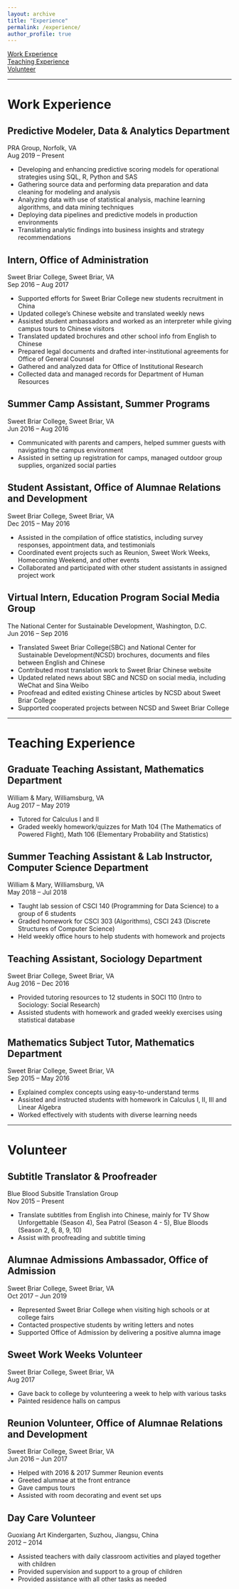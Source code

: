 ```yaml
---
layout: archive
title: "Experience"
permalink: /experience/
author_profile: true
---
```


[Work Experience](#work-experience)  
[Teaching Experience](#teaching-experience)  
[Volunteer](#volunteer)

---

# Work Experience

## Predictive Modeler, Data & Analytics Department
PRA Group, Norfolk, VA  
Aug 2019 – Present
- Developing and enhancing predictive scoring models for operational strategies using SQL, R, Python and SAS
- Gathering source data and performing data preparation and data cleaning for modeling and analysis
- Analyzing data with use of statistical analysis, machine learning algorithms, and data mining techniques
- Deploying data pipelines and predictive models in production environments
- Translating analytic findings into business insights and strategy recommendations

## Intern, Office of Administration
Sweet Briar College, Sweet Briar, VA  
Sep 2016 – Aug 2017
- Supported efforts for Sweet Briar College new students recruitment in China
- Updated college’s Chinese website and translated weekly news
- Assisted student ambassadors and worked as an interpreter while giving campus tours to Chinese visitors
- Translated updated brochures and other school info from English to Chinese
- Prepared legal documents and drafted inter-institutional agreements for Office of General Counsel
- Gathered and analyzed data for Office of Institutional Research
- Collected data and managed records for Department of Human Resources

## Summer Camp Assistant, Summer Programs
Sweet Briar College, Sweet Briar, VA  
Jun 2016 – Aug 2016
- Communicated with parents and campers, helped summer guests with navigating the campus environment
- Assisted in setting up registration for camps, managed outdoor group supplies, organized social parties

## Student Assistant, Office of Alumnae Relations and Development
Sweet Briar College, Sweet Briar, VA  
Dec 2015 – May 2016
- Assisted in the compilation of office statistics, including survey responses, appointment data, and testimonials
- Coordinated event projects such as Reunion, Sweet Work Weeks, Homecoming Weekend, and other events
- Collaborated and participated with other student assistants in assigned project work

## Virtual Intern, Education Program Social Media Group
The National Center for Sustainable Development, Washington, D.C.  
Jun 2016 – Sep 2016
- Translated Sweet Briar College(SBC) and National Center for Sustainable Development(NCSD) brochures, documents and files between English and Chinese
- Contributed most translation work to Sweet Briar Chinese website
- Updated related news about SBC and NCSD on social media, including WeChat and Sina Weibo
- Proofread and edited existing Chinese articles by NCSD about Sweet Briar College
- Supported cooperated projects between NCSD and Sweet Briar College

---

# Teaching Experience

## Graduate Teaching Assistant, Mathematics Department
William & Mary, Williamsburg, VA  
Aug 2017 – May 2019
- Tutored for Calculus I and II
- Graded weekly homework/quizzes for Math 104 (The Mathematics of Powered Flight), Math 106 (Elementary Probability and Statistics)

## Summer Teaching Assistant & Lab Instructor, Computer Science Department
William & Mary, Williamsburg, VA  
May 2018 – Jul 2018
- Taught lab session of CSCI 140 (Programming for Data Science) to a group of 6 students
- Graded homework for CSCI 303 (Algorithms), CSCI 243 (Discrete Structures of Computer Science)
- Held weekly office hours to help students with homework and projects

## Teaching Assistant, Sociology Department
Sweet Briar College, Sweet Briar, VA  
Aug 2016 – Dec 2016
- Provided tutoring resources to 12 students in SOCI 110 (Intro to Sociology: Social Research)
- Assisted students with homework and graded weekly exercises using statistical database

## Mathematics Subject Tutor, Mathematics Department
Sweet Briar College, Sweet Briar, VA  
Sep 2015 – May 2016
- Explained complex concepts using easy-to-understand terms
- Assisted and instructed students with homework in Calculus I, II, III and Linear Algebra
- Worked effectively with students with diverse learning needs

---

# Volunteer

## Subtitle Translator & Proofreader
Blue Blood Subsitle Translation Group  
Nov 2015 – Present 
- Translate subtitles from English into Chinese, mainly for TV Show Unforgettable (Season 4), Sea Patrol (Season 4 - 5), Blue Bloods (Season 2, 6, 8, 9, 10)
- Assist with proofreading and subtitle timing

## Alumnae Admissions Ambassador, Office of Admission
Sweet Briar College, Sweet Briar, VA  
Oct 2017 – Jun 2019 
- Represented Sweet Briar College when visiting high schools or at college fairs
- Contacted prospective students by writing letters and notes
- Supported Office of Admission by delivering a positive alumna image

## Sweet Work Weeks Volunteer
Sweet Briar College, Sweet Briar, VA  
Aug 2017 
- Gave back to college by volunteering a week to help with various tasks
- Painted residence halls on campus

## Reunion Volunteer, Office of Alumnae Relations and Development
Sweet Briar College, Sweet Briar, VA  
Jun 2016 – Jun 2017 
- Helped with 2016 & 2017 Summer Reunion events
- Greeted alumnae at the front entrance
- Gave campus tours
- Assisted with room decorating and event set ups

## Day Care Volunteer
Guoxiang Art Kindergarten, Suzhou, Jiangsu, China  
2012 – 2014 
- Assisted teachers with daily classroom activities and played together with children
- Provided supervision and support to a group of children
- Provided assistance with all other tasks as needed